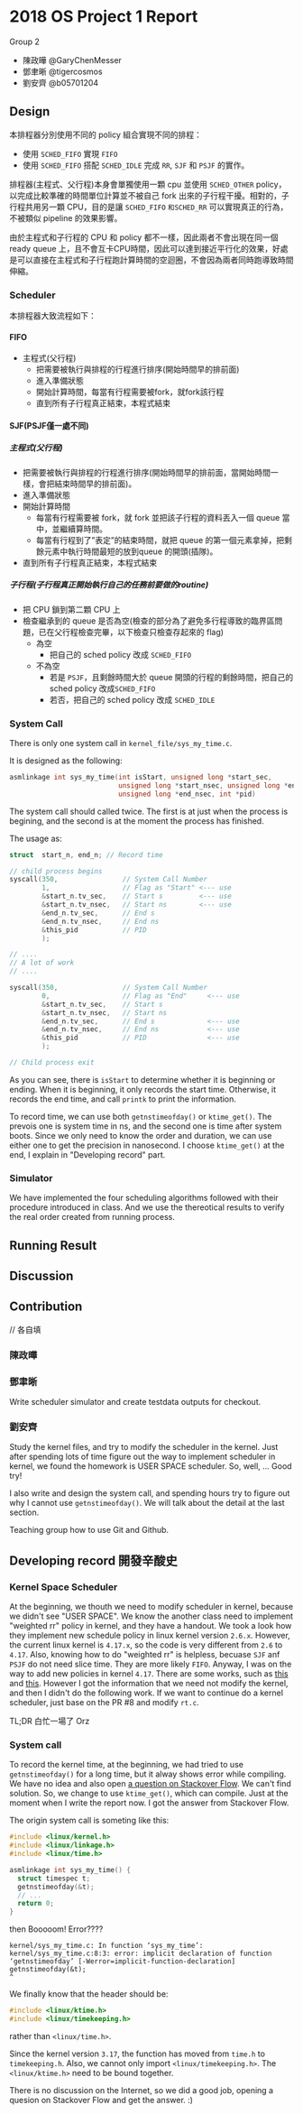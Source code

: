 # 2018 OS Project 1 Report

Group 2

- 陳政曄 @GaryChenMesser
- 鄧聿晰 @tigercosmos
- 劉安齊 @b05701204

## Design

本排程器分別使用不同的 policy 組合實現不同的排程：

- 使用 `SCHED_FIFO` 實現 `FIFO`
- 使用 `SCHED_FIFO` 搭配 `SCHED_IDLE` 完成 `RR`, `SJF` 和 `PSJF` 的實作。

排程器(主程式、父行程)本身會單獨使用一顆 cpu 並使用 `SCHED_OTHER` policy，以完成比較準確的時間單位計算並不被自己 fork 出來的子行程干擾。相對的，子行程共用另一顆 CPU，目的是讓 `SCHED_FIFO` `和SCHED_RR` 可以實現真正的行為，不被類似 pipeline 的效果影響。

由於主程式和子行程的 CPU 和 policy 都不一樣，因此兩者不會出現在同一個 ready queue 上，且不會互卡CPU時間，因此可以達到接近平行化的效果，好處是可以直接在主程式和子行程跑計算時間的空迴圈，不會因為兩者同時跑導致時間伸縮。

### Scheduler

本排程器大致流程如下：
#### FIFO

- 主程式(父行程)
  - 把需要被執行與排程的行程進行排序(開始時間早的排前面)
  - 進入準備狀態
  - 開始計算時間，每當有行程需要被fork，就fork該行程
  - 直到所有子行程真正結束，本程式結束

#### SJF(PSJF僅一處不同)

##### 主程式(父行程)

- 把需要被執行與排程的行程進行排序(開始時間早的排前面，當開始時間一樣，會把結束時間早的排前面)。
- 進入準備狀態
- 開始計算時間
  - 每當有行程需要被 fork，就 fork 並把該子行程的資料丟入一個 queue 當中，並繼續算時間。
  - 每當有行程到了”表定”的結束時間，就把 queue 的第一個元素拿掉，把剩餘元素中執行時間最短的放到queue 的開頭(插隊)。
- 直到所有子行程真正結束，本程式結束

##### 子行程(子行程真正開始執行自己的任務前要做的routine)

- 把 CPU 鎖到第二顆 CPU 上
- 檢查繼承到的 queue 是否為空(檢查的部分為了避免多行程導致的臨界區問題，已在父行程檢查完畢，以下檢查只檢查存起來的 flag)
  - 為空
    - 把自己的 sched policy 改成 `SCHED_FIFO`
  - 不為空
    - 若是 `PSJF`，且剩餘時間大於 queue 開頭的行程的剩餘時間，把自己的 sched policy 改成`SCHED_FIFO`
    - 若否，把自己的 sched policy 改成 `SCHED_IDLE`

### System Call

There is only one system call in `kernel_file/sys_my_time.c`.

It is designed as the following:

```c
asmlinkage int sys_my_time(int isStart, unsigned long *start_sec,
                           unsigned long *start_nsec, unsigned long *end_sec,
                           unsigned long *end_nsec, int *pid)
```

The system call should called twice. The first is at just when the process is begining, and the second is at the moment the process has finished.

The usage as:

```c
struct  start_n, end_n; // Record time

// child process begins
syscall(350,                // System Call Number
        1,                  // Flag as "Start" <--- use
        &start_n.tv_sec,    // Start s         <--- use
        &start_n.tv_nsec,   // Start ns        <--- use
        &end_n.tv_sec,      // End s
        &end_n.tv_nsec,     // End ns
        &this_pid           // PID
        );

// ....
// A lot of work
// ....

syscall(350,                // System Call Number
        0,                  // Flag as "End"     <--- use
        &start_n.tv_sec,    // Start s
        &start_n.tv_nsec,   // Start ns
        &end_n.tv_sec,      // End s             <--- use
        &end_n.tv_nsec,     // End ns            <--- use
        &this_pid           // PID               <--- use
        );

// Child process exit
```

As you can see, there is `isStart` to determine whether it is beginning or ending. When it is beginning, it only records the start time. Otherwise, it records the end time, and call `printk` to print the information.

To record time, we can use both `getnstimeofday()` or `ktime_get()`. The prevois one is system time in ns, and the second one is time after system boots. Since we only need to know the order and duration, we can use either one to get the precision in nanosecond. I choose `ktime_get()` at the end, I explain in "Developing record" part.

### Simulator

We have implemented the four scheduling algorithms followed with their procedure introduced in class. And we use the thereotical results to verify the real order created from running process.

## Running Result

## Discussion

## Contribution

// 各自填

### 陳政曄

### 鄧聿晰

Write scheduler simulator and create testdata outputs for checkout.

### 劉安齊

Study the kernel files, and try to modify the scheduler in the kernel. Just after spending lots of time figure out the way to implement scheduler in kernel, we found
the homework is USER SPACE scheduler. So, well, ... Good try!

I also write and design the system call, and spending hours try to figure out why I cannot use `getnstimeofday()`. We will talk about the detail at the last section.

Teaching group how to use Git and Github.

## Developing record 開發辛酸史

### Kernel Space Scheduler

At the beginning, we thouth we need to modify scheduler in kernel, because we didn't see "USER SPACE". We know the another class need to implement "weighted rr" policy in kernel, and they have a handout. We took a look how they implement new schedule policy in linux kernel version `2.6.x`. However, the current linux kernel is `4.17.x`, so the code is very different from `2.6` to `4.17`. Also, knowing how to do "weighted rr" is helpless, becuase `SJF` anf `PSJF` do not need slice time. They are more likely `FIFO`. Anyway, I was on the way to add new policies in kernel `4.17`. There are some works, such as [this](https://github.com/GaryChenMesser/os_project1_2018/pull/6/files) and [this](https://github.com/GaryChenMesser/os_project1_2018/pull/8/files). However I got the information that we need not modify the kernel, and then I didn't do the following work. If we want to continue do a kernel scheduler, just base on the PR #8 and modify `rt.c`.

TL;DR 白忙一場了 Orz

### System call

To record the kernel time, at the beginning, we had tried to use `getnstimeofday()` for a long time, but it alway shows error while compiling. We have no idea and also open [a question on Stackover Flow](https://stackoverflow.com/questions/50349294/). We can't find solution. So, we change to use `ktime_get()`, which can compile. Just at the moment when I write the report now. I got the answer from Stackover Flow.

The origin system call is someting like this:

```c
#include <linux/kernel.h>
#include <linux/linkage.h>
#include <linux/time.h>

asmlinkage int sys_my_time() {
  struct timespec t;
  getnstimeofday(&t);
  // ...
  return 0;
}
```

then Booooom! Error????

```no
kernel/sys_my_time.c: In function ‘sys_my_time’:
kernel/sys_my_time.c:8:3: error: implicit declaration of function ‘getnstimeofday’ [-Werror=implicit-function-declaration]
getnstimeofday(&t);
^
```

We finally know that the header should be:

```c
#include <linux/ktime.h>
#include <linux/timekeeping.h>
```

rather than `<linux/time.h>`.

Since the kernel version `3.17`, the function has moved from `time.h` to `timekeeping.h`. Also, we cannot only import `<linux/timekeeping.h>`. The `<linux/ktime.h>` need to be bound together.

There is no discussion on the Internet, so we did a good job, opening a quesion on Stackover Flow and get the answer. :)
